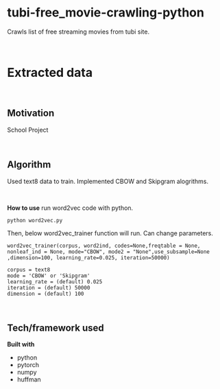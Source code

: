 # tubi-free_movie-crawling-python

Crawls list of free streaming movies from tubi site. 

&nbsp;
&nbsp;
&nbsp;

# Extracted data


&nbsp;

## Motivation
School Project

&nbsp;

## Algorithm
Used text8 data to train. Implemented CBOW and Skipgram alogrithms.

&nbsp;

**How to use**
run word2vec code with python.
~~~
python word2vec.py
~~~
Then, below word2vec_trainer function will run. Can change parameters.

~~~
word2vec_trainer(corpus, word2ind, codes=None,freqtable = None, nonleaf_ind = None, mode="CBOW", mode2 = "None",use_subsample=None ,dimension=100, learning_rate=0.025, iteration=50000)

corpus = text8
mode = 'CBOW' or 'Skipgram'
learning_rate = (default) 0.025
iteration = (default) 50000
dimension = (default) 100
~~~

&nbsp;

## Tech/framework used
<b>Built with</b>
- python
- pytorch
- numpy
- huffman
&nbsp;
